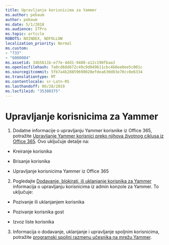 ```yaml
---
title: Upravljanje korisnicima za Yammer
ms.author: pebaum
author: pebaum
ms.date: 5/1/2018
ms.audience: ITPro
ms.topic: article
ROBOTS: NOINDEX, NOFOLLOW
localization_priority: Normal
ms.custom:
- "733"
- "6000004"
ms.assetid: 34b5611b-e77e-4dd1-9480-a12c190fbaa3
ms.openlocfilehash: 7a0cd68d672c49c9d049611cbc4b6ee0ee5c001c
ms.sourcegitcommit: 5fb7a4b28859690020efdea630d03e70cc0e6334
ms.translationtype: MT
ms.contentlocale: sr-Latn-RS
ms.lasthandoff: 06/28/2019
ms.locfileid: "35380375"
---
```

# <a name="managing-yammer-users"></a>Upravljanje korisnicima za Yammer

1. Dodatne informacije o upravljanju Yammer korisnike iz Office 365, potražite [Upravljanje Yammer korisnici preko njihova životnog ciklusa iz Office 365](https://support.office.com/article/6c4c8fff-6444-404a-bffc-f9da0bcc3039). Ovo uključuje detalje na:

  - Kreiranje korisnika

  - Brisanje korisnika

  - Upravljanje korisnicima Yammer iz Office 365

2. Pogledajte [Dodavanje, blokirati, ili uklanjanje korisnika za Yammer](http://alchemyportal.azurewebsites.net/Rule/ManageYammer%20users%20across%20their%20lifecycle%20from%20Office%20365) informacija o upravljanju korisnicima iz admin konzole za Yammer. To uključuje:

  - Pozivanje ili uklanjanjem korisnika

  - Pozivanje korisnika gost

  - Izvoz liste korisnika

3. Informacija o dodavanje, uklanjanje i upravljanje spoljnim korisnicima, potražite [programski spoljni razmenu učesnika na mrežu Yammer](https://support.office.com/article/423653bb-86b2-4eac-9d7e-dca121f7c16c).
